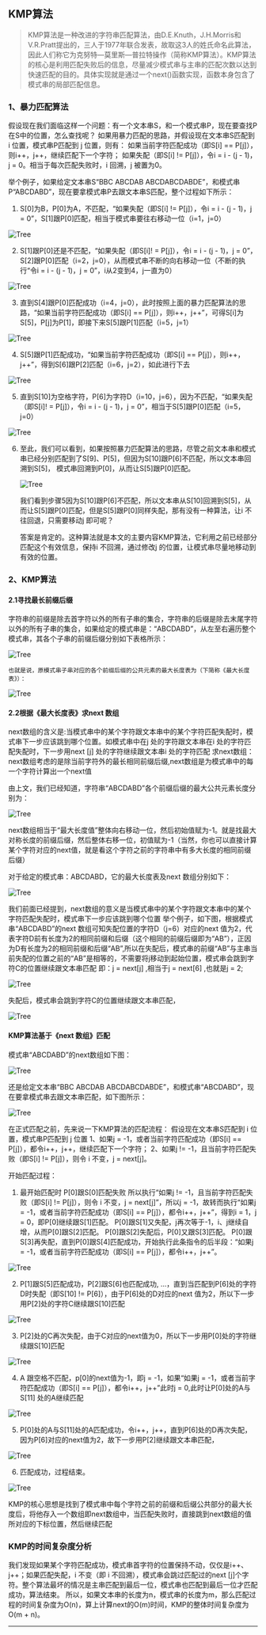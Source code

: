 ## KMP算法

>KMP算法是一种改进的字符串匹配算法，由D.E.Knuth，J.H.Morris和V.R.Pratt提出的，三人于1977年联合发表，故取这3人的姓氏命名此算法，因此人们称它为克努特—莫里斯—普拉特操作（简称KMP算法）。KMP算法的核心是利用匹配失败后的信息，尽量减少模式串与主串的匹配次数以达到快速匹配的目的。具体实现就是通过一个next()函数实现，函数本身包含了模式串的局部匹配信息。   

### 1、暴力匹配算法

假设现在我们面临这样一个问题：有一个文本串S，和一个模式串P，现在要查找P在S中的位置，怎么查找呢？
如果用暴力匹配的思路，并假设现在文本串S匹配到 i 位置，模式串P匹配到 j 位置，则有：
如果当前字符匹配成功（即S[i] == P[j]），则i++，j++，继续匹配下一个字符；
如果失配（即S[i] != P[j]），令i = i - (j - 1)，j = 0。相当于每次匹配失败时，i 回溯，j 被置为0。

举个例子，如果给定文本串S“BBC ABCDAB ABCDABCDABDE”，和模式串P“ABCDABD”，现在要拿模式串P去跟文本串S匹配，整个过程如下所示：

1. S[0]为B，P[0]为A，不匹配，“如果失配（即S[i] != P[j]），令i = i - (j - 1)，j = 0”，S[1]跟P[0]匹配，相当于模式串要往右移动一位（i=1，j=0）

![Tree](../../res/KMP/pipei1.png)

2. S[1]跟P[0]还是不匹配，“如果失配（即S[i]! = P[j]），令i = i - (j - 1)，j = 0”，S[2]跟P[0]匹配（i=2，j=0），从而模式串不断的向右移动一位（不断的执行“令i = i - (j - 1)，j = 0”，i从2变到4，j一直为0）

![Tree](../../res/KMP/pipei2.png)

3. 直到S[4]跟P[0]匹配成功（i=4，j=0），此时按照上面的暴力匹配算法的思路，“如果当前字符匹配成功（即S[i] == P[j]），则i++，j++”，可得S[i]为S[5]，P[j]为P[1]，即接下来S[5]跟P[1]匹配（i=5，j=1）

![Tree](../../res/KMP/pipei3.png)

4. S[5]跟P[1]匹配成功，“如果当前字符匹配成功（即S[i] == P[j]），则i++，j++”，得到S[6]跟P[2]匹配（i=6，j=2），如此进行下去
  
  ![Tree](../../res/KMP/pipei4.png)
  
5. 直到S[10]为空格字符，P[6]为字符D（i=10，j=6），因为不匹配，“如果失配（即S[i]! = P[j]），令i = i - (j - 1)，j = 0”，相当于S[5]跟P[0]匹配（i=5，j=0）
  
  ![Tree](../../res/KMP/pipei5.png)
  
6. 至此，我们可以看到，如果按照暴力匹配算法的思路，尽管之前文本串和模式串已经分别匹配到了S[9]、P[5]，但因为S[10]跟P[6]不匹配，所以文本串回溯到S[5]，
    模式串回溯到P[0]，从而让S[5]跟P[0]匹配。
    
    ![Tree](../../res/KMP/pipei6.png)
    
    我们看到步骤5因为S[10]跟P[6]不匹配，所以文本串从S[10]回溯到S[5]，从而让S[5]跟P[0]匹配，但是S[5]跟P[0]同样失配，那有没有一种算法，让i 不往回退，只需要移动j 即可呢？
    
    答案是肯定的。这种算法就是本文的主要内容KMP算法，它利用之前已经部分匹配这个有效信息，保持i 不回溯，通过修改j 的位置，让模式串尽量地移动到有效的位置。
    
### 2、KMP算法

#### 2.1寻找最长前缀后缀
字符串的前缀是除去首字符以外的所有子串的集合，字符串的后缀是除去末尾字符以外的所有子串的集合，如果给定的模式串是：“ABCDABD”，从左至右遍历整个模式串，其各个子串的前缀后缀分别如下表格所示：

![Tree](../../res/KMP/length1.jpeg)

    也就是说，原模式串子串对应的各个前缀后缀的公共元素的最大长度表为（下简称《最大长度表》）：
    
![Tree](../../res/KMP/length2.jpeg)    

#### 2.2根据《最大长度表》求next 数组
next数组的含义是:当模式串中的某个字符跟文本串中的某个字符匹配失配时，模式串下一步应该跳到哪个位置。如模式串中在j 处的字符跟文本串在i 处的字符匹配失配时，下一步用next [j] 处的字符继续跟文本串i 处的字符匹配
求next数组：next数组考虑的是除当前字符外的最长相同前缀后缀,next数组是为模式串中的每一个字符计算出一个next值

由上文，我们已经知道，字符串“ABCDABD”各个前缀后缀的最大公共元素长度分别为：

![Tree](../../res/KMP/length3.jpeg)    

next数组相当于“最大长度值”整体向右移动一位，然后初始值赋为-1。就是找最大对称长度的前缀后缀，然后整体右移一位，初值赋为-1（当然，你也可以直接计算某个字符对应的next值，就是看这个字符之前的字符串中有多大长度的相同前缀后缀）

对于给定的模式串：ABCDABD，它的最大长度表及next 数组分别如下：

![Tree](../../res/KMP/length4.jpeg)    

我们前面已经提到，next数组的意义是当模式串中的某个字符跟文本串中的某个字符匹配失配时，模式串下一步应该跳到哪个位置
举个例子，如下图，根据模式串“ABCDABD”的next 数组可知失配位置的字符D（j=6）对应的next 值为2，代表字符D前有长度为2的相同前缀和后缀（这个相同的前缀后缀即为“AB”），正因为D有长度为2的相同前缀和后缀“AB”,所以在失配后，模式串的前缀“AB”与主串当前失配的位置之前的“AB”是相等的，不需要将j移动到起始位置，模式串会跳到字符C的位置继续跟文本串匹配
即：j = next[j] ,相当于j = next[6] ,也就是j = 2;

![Tree](../../res/KMP/length5.png)    

失配后，模式串会跳到字符C的位置继续跟文本串匹配，

![Tree](../../res/KMP/length6.png)    

#### KMP算法基于《next 数组》匹配

模式串“ABCDABD”的next数组如下图：

![Tree](../../res/KMP/next1.jpeg)    

还是给定文本串“BBC ABCDAB ABCDABCDABDE”，和模式串“ABCDABD”，现在要拿模式串去跟文本串匹配，如下图所示：

![Tree](../../res/KMP/next2.png)    

在正式匹配之前，先来说一下KMP算法的匹配流程：
假设现在文本串S匹配到 i 位置，模式串P匹配到 j 位置
1、如果j = -1，或者当前字符匹配成功（即S[i] == P[j]），都令i++，j++，继续匹配下一个字符；
2、如果j != -1，且当前字符匹配失败（即S[i] != P[j]），则令 i 不变，j = next[j]。

开始匹配过程：
1. 最开始匹配时
P[0]跟S[0]匹配失败
所以执行“如果j != -1，且当前字符匹配失败（即S[i] != P[j]），则令 i 不变，j = next[j]”，所以j = -1，故转而执行“如果j = -1，或者当前字符匹配成功（即S[i] == P[j]），都令i++，j++”，得到i = 1，j = 0，即P[0]继续跟S[1]匹配。
P[0]跟S[1]又失配，j再次等于-1，i、j继续自增，从而P[0]跟S[2]匹配。
P[0]跟S[2]失配后，P[0]又跟S[3]匹配。
P[0]跟S[3]再失配，直到P[0]跟S[4]匹配成功，开始执行此条指令的后半段：“如果j = -1，或者当前字符匹配成功（即S[i] == P[j]），都令i++，j++”。

![Tree](../../res/KMP/next3.png)    

2. P[1]跟S[5]匹配成功，P[2]跟S[6]也匹配成功, ...，直到当匹配到P[6]处的字符D时失配（即S[10] != P[6]），由于P[6]处的D对应的next 值为2，所以下一步用P[2]处的字符C继续跟S[10]匹配

![Tree](../../res/KMP/next4.png)    

3. P[2]处的C再次失配，由于C对应的next值为0，所以下一步用P[0]处的字符继续跟S[10]匹配

![Tree](../../res/KMP/next5.png)    

4. A 跟空格不匹配，p[0]的next值为-1，即j = -1，如果“如果j = -1，或者当前字符匹配成功（即S[i] == P[j]），都令i++，j++”此时j = 0,此时让P[0]处的A与S[11]
    处的A继续匹配

![Tree](../../res/KMP/next6.png)    

5. P[0]处的A与S[11]处的A匹配成功，令i++，j++，直到P[6]处的D再次失配，因为P[6]对应的next值为2，故下一步用P[2]继续跟文本串匹配，

![Tree](../../res/KMP/next7.png)    

6. 匹配成功，过程结束。

![Tree](../../res/KMP/next8.png)    


KMP的核心思想是找到了模式串中每个字符之前的前缀和后缀公共部分的最大长度后，将他存入一个数组即next数组中，当匹配失败时，直接跳到next数组的值所对应的下标位置，然后继续匹配 

### KMP的时间复杂度分析
我们发现如果某个字符匹配成功，模式串首字符的位置保持不动，仅仅是i++、j++；如果匹配失配，i 不变（即 i 不回溯），模式串会跳过匹配过的next [j]个字符。整个算法最坏的情况是主串匹配到最后一位，模式串也匹配到最后一位才匹配成功，算法结束。
所以，如果文本串的长度为n，模式串的长度为m，那么匹配过程的时间复杂度为O(n)，算上计算next的O(m)时间，KMP的整体时间复杂度为O(m + n)。
 

  
   ---------------------------------
      
      
